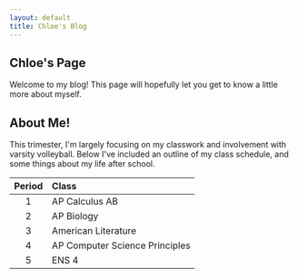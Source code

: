 ```yaml
---
layout: default
title: Chloe's Blog
---
```



## Chloe's Page
Welcome to my blog! This page will hopefully let you get to know a little more about myself.

## About Me!
This trimester, I'm largely focusing on my classwork and involvement with varsity volleyball. Below I've included an outline of my class schedule, and some things about my life after school.

| Period | Class |
| :---: | :--- |
| 1 | AP Calculus AB |
| 2 | AP Biology |
| 3 | American Literature |
| 4 | AP Computer Science Principles |
| 5 | ENS 4 |
